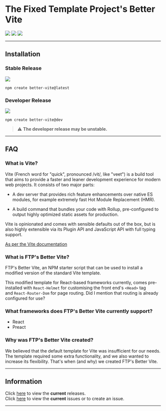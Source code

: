 # The Fixed Template Project's Better Vite

![](https://img.shields.io/github/license/FixedTemplateProject/create-better-vite?style=flat-square) ![](https://img.shields.io/npm/dt/create-better-vite?style=flat-square&color=green) ![](https://img.shields.io/github/issues/FixedTemplateProject/create-better-vite?style=flat-square&color=green)

---

## Installation

### Stable Release
![](https://img.shields.io/npm/v/create-better-vite?style=flat-square&logo=npm&color=green) 
```
npm create better-vite@latest
```

### Developer Release
![](https://img.shields.io/npm/v/create-better-vite/dev?style=flat-square&logo=npm&color=yellow)
```
npm create better-vite@dev
```
> :warning: **The developer release may be unstable.**

---

## FAQ

### What is Vite?

Vite (French word for "quick", pronounced /vit/, like "veet") is a build tool that aims to provide a faster and leaner development experience for modern web projects. It consists of two major parts:

- A dev server that provides rich feature enhancements over native ES modules, for example extremely fast Hot Module Replacement (HMR).

- A build command that bundles your code with Rollup, pre-configured to output highly optimized static assets for production.

Vite is opinionated and comes with sensible defaults out of the box, but is also highly extensible via its Plugin API and JavaScript API with full typing support.

[As per the Vite documentation](https://vitejs.dev/guide/)

### What is FTP's Better Vite?

FTP's Better Vite, an NPM starter script that can be used to install a modified version of the standard Vite template. 

This modified template for React-based frameworks currently, comes pre-installed with `React-Helmet` for customising the front end's `<Head>` tag and `React-Router-Dom` for page routing. Did I mention that routing is already configured for use?

### What frameworks does FTP's Better Vite currently support?

- React
- Preact

### Why was FTP's Better Vite created?

We believed that the default template for Vite was insufficient for our needs. The template required some extra functionality, and we also wanted to increase its flexibility.
That's when (and why) we created FTP's Better Vite.

---

## Information

Click [here](https://github.com/FixedTemplateProject/create-better-vite/releases) to view the **current** releases. <br/>
Click [here](https://github.com/FixedTemplateProject/create-better-vite/issues) to view the **current** issues or to create an issue.

---
